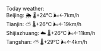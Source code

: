 Today weather:  
Beijing: 🌦   🌡️+24°C 🌬️←7km/h  
Tianjin: ⛅️  🌡️+26°C 🌬️←19km/h  
Shijiazhuang: ☁️   🌡️+26°C 🌬️←11km/h  
Tangshan: ⛅️  🌡️+29°C 🌬️←4km/h  
